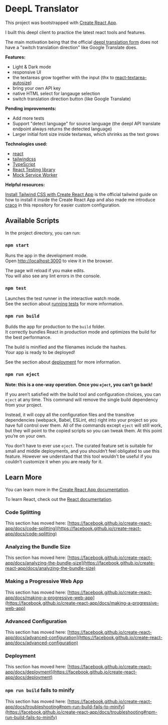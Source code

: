 # DeepL Translator

This project was bootstrapped with [Create React App](https://github.com/facebook/create-react-app).

I built this deepl client to practice the latest react tools and features.

The main motivation being that the official [deepl translation form](https://www.deepl.com/translator) does not have a "switch translation direction" like Google Translate does.

**Features:**
- Light & Dark mode
- responsive UI
- the textareas grow together with the input (thx to [react-textarea-autosize](https://github.com/Andarist/react-textarea-autosize#readme))
- bring your own API key
- native HTML select for langauge selection
- switch translation direction button (like Google Translate)

**Pending improvements:**
- Add more tests
- Support "detect language" for source language (the deepl API translate endpoint always returns the detected language)
- Larger initial font size inside textareas, which shrinks as the text grows

**Technologies used:**
- [react](https://reactjs.org/)
- [tailwindcss](https://tailwindcss.com/)
- [TypeScript](https://www.typescriptlang.org/)
- [React Testing library](https://testing-library.com/docs/react-testing-library/intro/)
- [Mock Service Worker](https://mswjs.io/)

**Helpful resources:**

[Install Tailwind CSS with Create React App](https://tailwindcss.com/docs/guides/create-react-app) is the official tailwind guide on how to install it inside the Create React App and also made me introduce [craco](https://github.com/gsoft-inc/craco) in this repository for easier custom configuration.

## Available Scripts

In the project directory, you can run:

### `npm start`

Runs the app in the development mode.\
Open [http://localhost:3000](http://localhost:3000) to view it in the browser.

The page will reload if you make edits.\
You will also see any lint errors in the console.

### `npm test`

Launches the test runner in the interactive watch mode.\
See the section about [running tests](https://facebook.github.io/create-react-app/docs/running-tests) for more information.

### `npm run build`

Builds the app for production to the `build` folder.\
It correctly bundles React in production mode and optimizes the build for the best performance.

The build is minified and the filenames include the hashes.\
Your app is ready to be deployed!

See the section about [deployment](https://facebook.github.io/create-react-app/docs/deployment) for more information.

### `npm run eject`

**Note: this is a one-way operation. Once you `eject`, you can’t go back!**

If you aren’t satisfied with the build tool and configuration choices, you can `eject` at any time. This command will remove the single build dependency from your project.

Instead, it will copy all the configuration files and the transitive dependencies (webpack, Babel, ESLint, etc) right into your project so you have full control over them. All of the commands except `eject` will still work, but they will point to the copied scripts so you can tweak them. At this point you’re on your own.

You don’t have to ever use `eject`. The curated feature set is suitable for small and middle deployments, and you shouldn’t feel obligated to use this feature. However we understand that this tool wouldn’t be useful if you couldn’t customize it when you are ready for it.

## Learn More

You can learn more in the [Create React App documentation](https://facebook.github.io/create-react-app/docs/getting-started).

To learn React, check out the [React documentation](https://reactjs.org/).

### Code Splitting

This section has moved here: [https://facebook.github.io/create-react-app/docs/code-splitting](https://facebook.github.io/create-react-app/docs/code-splitting)

### Analyzing the Bundle Size

This section has moved here: [https://facebook.github.io/create-react-app/docs/analyzing-the-bundle-size](https://facebook.github.io/create-react-app/docs/analyzing-the-bundle-size)

### Making a Progressive Web App

This section has moved here: [https://facebook.github.io/create-react-app/docs/making-a-progressive-web-app](https://facebook.github.io/create-react-app/docs/making-a-progressive-web-app)

### Advanced Configuration

This section has moved here: [https://facebook.github.io/create-react-app/docs/advanced-configuration](https://facebook.github.io/create-react-app/docs/advanced-configuration)

### Deployment

This section has moved here: [https://facebook.github.io/create-react-app/docs/deployment](https://facebook.github.io/create-react-app/docs/deployment)

### `npm run build` fails to minify

This section has moved here: [https://facebook.github.io/create-react-app/docs/troubleshooting#npm-run-build-fails-to-minify](https://facebook.github.io/create-react-app/docs/troubleshooting#npm-run-build-fails-to-minify)
